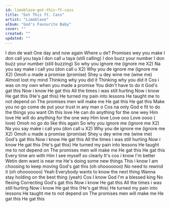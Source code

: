 ```yaml
---
id: limoblaze-got-this-ft-cass
title: "Got This ft. Cass"
artist: "Limoblaze"
album: "God's Favourite Baby"
cover: ""
created: ""
updated: ""
---
```


I don de wait
One day and now again
Where u de?
Promises wey you make
I don call you taya
I don call u taya (still calling)
I don buzz your number
I don buzz your number (still buzzing)
So why you ignore me (ignore me X2)
Na you say make i call you (don call u X2)
Why you de ignore me (ignore me X2)
Omoh u made a promise (promise)
Shey u dey wine me (wine me)
Almost lost my mind
Thinking why you did it
Thinking why you did it
Cos i was on my own when you made a promise
You didn't have to do it
God's gat this
Now i know He gat this
All the times i was still hurting
Now i know He gat this (He's gat this)
He turned my pain into lessons
He taught me to not depend on
The promises men will make me
He gat this
He gat this
Make you no go come de put your trust in any man o
Cos na only God e fit to do the things you want
Oh this love
He can do anything for the one wey Him love
He will do anything for the one wey Him love
Love ooo
Love oooo ( love)
Omoh no go do like this again
So why you ignore me (ignore me X2)
Na you say make i call you (don call u X2)
Why you de ignore me (ignore me X2)
Omoh u made a promise (promise)
Shey u dey wine me (wine me)
God's gat this
Now i know He gat this
All the times i was still hurting
Now i know He gat this (He's gat this)
He turned my pain into lessons
He taught me to not depend on
The promises men will make me
He gat this
He gat this
Every time am with Him
I see myself so clearly
It's cos i know I'm better
Wetin dem want is near me
He's doing some new things
This i know
I am choosing to keep moving
God's gat this (oh ohooooooo)
No need to rewind it (oh ohooooooo)
Yeah
Everybody wants to know the next thing
Wanna stay holding on the best thing (yeah)
Cos I know God I'm a blessed king
No flexing
Correcting
God's gat this
Now i know He gat this
All the times i was still hurting
Now i know He gat this (He's gat this)
He turned my pain into lessons
He taught me to not depend on
The promises men will make me
He gat this
He gat this